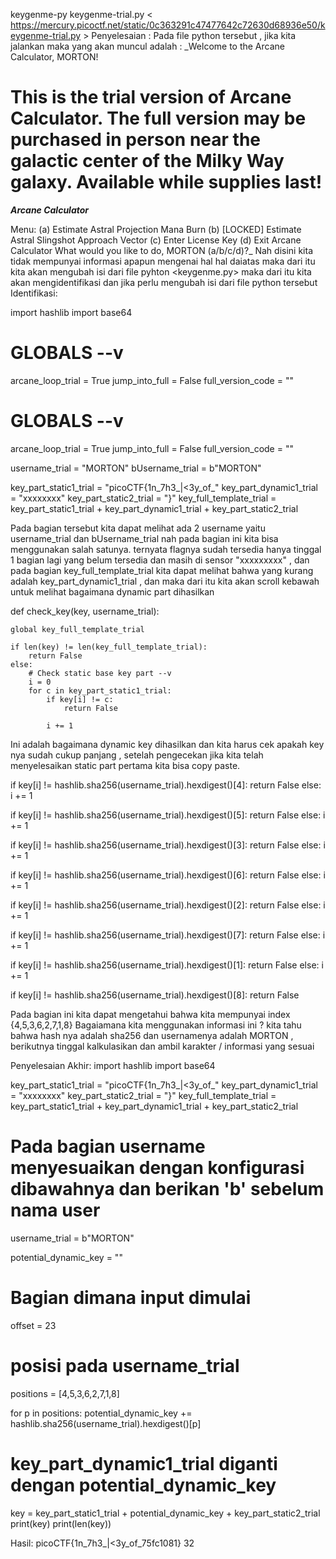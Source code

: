 keygenme-py
  keygenme-trial.py 
< https://mercury.picoctf.net/static/0c363291c47477642c72630d68936e50/keygenme-trial.py >
  Penyelesaian :
Pada file python tersebut , jika kita jalankan maka yang akan muncul adalah :
_Welcome to the Arcane Calculator, MORTON!

This is the trial version of Arcane Calculator.
The full version may be purchased in person near
the galactic center of the Milky Way galaxy. 
Available while supplies last!
=====================================================


___Arcane Calculator___

Menu:
(a) Estimate Astral Projection Mana Burn
(b) [LOCKED] Estimate Astral Slingshot Approach Vector
(c) Enter License Key
(d) Exit Arcane Calculator
What would you like to do, MORTON (a/b/c/d)?_
Nah disini kita tidak mempunyai informasi apapun mengenai hal hal daiatas maka dari itu kita akan mengubah isi dari
file pyhton <keygenme.py> maka dari itu kita akan mengidentifikasi dan jika perlu mengubah isi dari file python tersebut
Identifikasi:

import hashlib
import base64

# GLOBALS --v
arcane_loop_trial = True
jump_into_full = False
full_version_code = ""


# GLOBALS --v
arcane_loop_trial = True
jump_into_full = False
full_version_code = ""

username_trial = "MORTON"
bUsername_trial = b"MORTON"

key_part_static1_trial = "picoCTF{1n_7h3_|<3y_of_"
key_part_dynamic1_trial = "xxxxxxxx"
key_part_static2_trial = "}"
key_full_template_trial = key_part_static1_trial + key_part_dynamic1_trial + key_part_static2_trial

Pada bagian tersebut kita dapat melihat ada 2 username yaitu username_trial dan bUsername_trial nah pada bagian ini
kita bisa menggunakan salah satunya. ternyata flagnya sudah tersedia hanya tinggal 1 bagian lagi yang belum tersedia dan masih
di sensor "xxxxxxxxx" , dan pada bagian key_full_template_trial kita dapat melihat bahwa yang kurang adalah
key_part_dynamic1_trial , dan maka dari itu kita akan scroll kebawah untuk melihat bagaimana dynamic part dihasilkan

def check_key(key, username_trial):

    global key_full_template_trial

    if len(key) != len(key_full_template_trial):
        return False
    else:
        # Check static base key part --v
        i = 0
        for c in key_part_static1_trial:
            if key[i] != c:
                return False

            i += 1

Ini adalah bagaimana dynamic key dihasilkan dan kita harus cek apakah key nya sudah cukup panjang , setelah pengecekan
jika kita telah menyelesaikan static part pertama kita bisa copy paste.

if key[i] != hashlib.sha256(username_trial).hexdigest()[4]:
    return False
else:
    i += 1

if key[i] != hashlib.sha256(username_trial).hexdigest()[5]:
    return False
else:
    i += 1

if key[i] != hashlib.sha256(username_trial).hexdigest()[3]:
    return False
else:
    i += 1

if key[i] != hashlib.sha256(username_trial).hexdigest()[6]:
    return False
else:
    i += 1

if key[i] != hashlib.sha256(username_trial).hexdigest()[2]:
    return False
else:
    i += 1

if key[i] != hashlib.sha256(username_trial).hexdigest()[7]:
    return False
else:
    i += 1

if key[i] != hashlib.sha256(username_trial).hexdigest()[1]:
    return False
else:
    i += 1

if key[i] != hashlib.sha256(username_trial).hexdigest()[8]:
    return False

Pada bagian ini kita dapat mengetahui bahwa kita mempunyai index {4,5,3,6,2,7,1,8} Bagaiamana kita menggunakan 
informasi ini ? kita tahu bahwa hash nya adalah sha256 dan usernamenya adalah MORTON , berikutnya tinggal kalkulasikan
dan ambil karakter / informasi yang sesuai

Penyelesaian Akhir:
import hashlib
import base64


key_part_static1_trial = "picoCTF{1n_7h3_|<3y_of_"
key_part_dynamic1_trial = "xxxxxxxx"
key_part_static2_trial = "}"
key_full_template_trial = key_part_static1_trial + key_part_dynamic1_trial + key_part_static2_trial

# Pada bagian username menyesuaikan dengan konfigurasi dibawahnya dan berikan 'b' sebelum nama user
username_trial = b"MORTON"

potential_dynamic_key = ""

# Bagian dimana input dimulai
offset = 23

# posisi pada username_trial
positions = [4,5,3,6,2,7,1,8]

for p in positions:
    potential_dynamic_key += hashlib.sha256(username_trial).hexdigest()[p]

# key_part_dynamic1_trial diganti dengan potential_dynamic_key
key = key_part_static1_trial + potential_dynamic_key + key_part_static2_trial
print(key)
print(len(key))

Hasil:
picoCTF{1n_7h3_|<3y_of_75fc1081}
32



